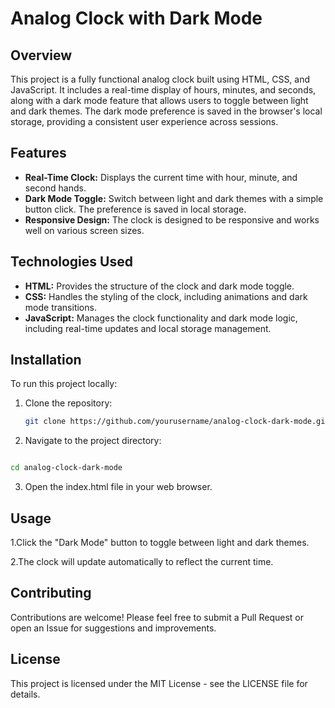 # Analog Clock with Dark Mode

## Overview

This project is a fully functional analog clock built using HTML, CSS, and JavaScript. It includes a real-time display of hours, minutes, and seconds, along with a dark mode feature that allows users to toggle between light and dark themes. The dark mode preference is saved in the browser's local storage, providing a consistent user experience across sessions.

## Features

- **Real-Time Clock:** Displays the current time with hour, minute, and second hands.
- **Dark Mode Toggle:** Switch between light and dark themes with a simple button click. The preference is saved in local storage.
- **Responsive Design:** The clock is designed to be responsive and works well on various screen sizes.

## Technologies Used

- **HTML:** Provides the structure of the clock and dark mode toggle.
- **CSS:** Handles the styling of the clock, including animations and dark mode transitions.
- **JavaScript:** Manages the clock functionality and dark mode logic, including real-time updates and local storage management.

## Installation

To run this project locally:

1. Clone the repository:
   ```bash
   git clone https://github.com/yourusername/analog-clock-dark-mode.git
   ```
2. Navigate to the project directory:

```bash

cd analog-clock-dark-mode
```
3. Open the index.html file in your web browser.

## Usage
1.Click the "Dark Mode" button to toggle between light and dark themes.

2.The clock will update automatically to reflect the current time.
## Contributing
Contributions are welcome! Please feel free to submit a Pull Request or open an Issue for suggestions and improvements.

## License
This project is licensed under the MIT License - see the LICENSE file for details.

